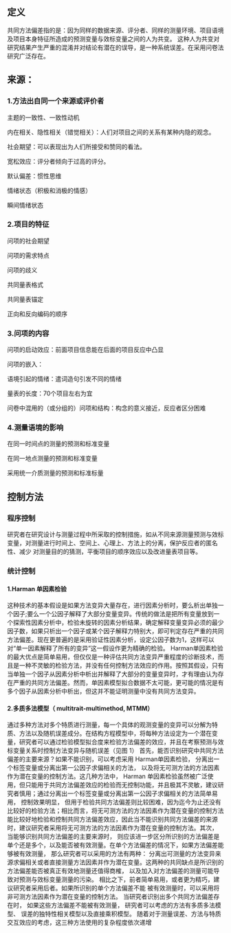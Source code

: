 ## 定义
共同方法偏差指的是：因为同样的数据来源、评分者、同样的测量环境、项目语境及项目本身特征所造成的预测变量与效标变量之间的人为共变。
这种人为共变对研究结果产生严重的混淆并对结论有潜在的误导，是一种系统误差。在采用问卷法研究广泛存在。
## 来源：
### 1.方法出自同一个来源或评价者
主题的一致性、一致性动机

内在相关、隐性相关（错觉相关）：人们对项目之间的关系有某种内隐的观念。

社会期望：可以表现出为人们所接受和赞同的看法。

宽松效应：评分者倾向于过高的评分。

默认偏差：惯性思维

情绪状态（积极和消极的情感）

瞬间情绪状态
### 2.项目的特征
问项的社会期望

问项的需求特点

问项的歧义

共同量表格式

共同量表锚定

正向和反向编码的顺序
### 3.问项的内容
问项的启动效应：前面项目信息能在后面的项目反应中凸显

问项的嵌入：

语境引起的情绪：遣词造句引发不同的情绪

量表的长度：70个项目左右为宜

问卷中混用的（或分组的）问项和结构：构念的意义接近，反应者区分困难
### 4.测量语境的影响

在同一时间点的测量的预测和标准变量

在同一地点测量的预测和标准变量

采用统一介质测量的预测和标准标量
## 控制方法
### 程序控制
研究者在研究设计与测量过程中所采取的控制措施，如从不同来源测量预测与效标变量，对测量进行时间上、空间上、心理上、方法上的分离，保护反应者的匿名性、减少
对测量目的的猜测，平衡项目的顺序效应以及改进量表项目等。
### 统计控制
#### 1.Harman 单因素检验
这种技术的基本假设是如果方法变异大量存在，进行因素分析时，要么析出单独一个因子;要么一个公因子解释了大部分变量变异。传统的做法是把所有变量放到一个探索性因素分析中，检验未旋转的因素分析结果，确定解释变量变异必须的最少因子数，如果只析出一个因子或某个因子解释力特别大，即可判定存在严重的共同方法偏差。现在更普遍的是采用验证性因素分析，设定公因子数为1，这样可以对“单一因素解释了所有的变异”这一假设作更为精确的检验。
Harman单因素检验的最大优点是简单易用，但仅仅是一种评估共同方法变异严重程度的诊断技术，而且是一种不灵敏的检验方法，并没有任何控制方法效应的作用。按照其假设，只有当单独一个因子从因素分析中析出并解释了大部分的变量变异时，才有理由认为存在严重的共同方法偏差。然而，单因素模型拟合数据不太可能，更可能的情况是有多个因子从因素分析中析出，但这并不能证明测量中没有共同方法变异。
#### 2.多质多法模型（ multitrait-multimethod, MTMM） 
通过多种方法对多个特质进行测量，每一个具体的观测变量的变异可以分解为特质、方法以及随机误差成分。在结构方程模型中，将每种方法设定为一个潜在变量，研究者可以通过检验模型拟合度来检验方法偏差的效应，并且在考察预测与效标变量关系时控制方法变异与随机误差（见图 1） 
首先，能否识别研究中共同方法偏差的主要来源？如果不能识别，可以考虑采用 Harman单因素检验， 分离出一个标签变量或分离出第一公因子求偏相关的方法， 以及将无可测方法的方法因素作为潜在变量的控制方法。这几种方法中， Harman 单因素检验虽然被广泛使用，但只能用于共同方法偏差效应的检验而无控制功能，并且极其不灵敏，建议研究者慎用；通过分离出一个标签变量或分离出第一公因子求偏相关的方法简单易用， 控制效果明显， 但用于检验共同方法偏差则比较困难，因为迄今为止还没有比较好的检验方法；相比而言，将无可测方法的方法因素作为潜在变量的控制方法能比较好地检验和控制共同方法偏差效应，因此当不能识别共同方法偏差的来源时，建议研究者采用将无可测方法的方法因素作为潜在变量的控制方法。其次， 当能够识别共同方法偏差的主要来源时， 则应该进一步区分所识别的方法偏差是单个还是多个，以及能否被有效测量。在单个方法偏差的情况下，如果方法偏差能够被有效测量， 那么研究者可以采用的方法有两种： 分离出可测量的方法变异来源求偏相关或者直接测量方法因素并作为潜在变量。这两种的共同缺点是所识别的方法偏差能否被真正有效地测量还值得商榷， 以及加入对方法偏差的测量可能导致对预测与效标变量测量的污染。 相比之下，前者简单易用，或者更为精巧，建议研究者采用后者。如果所识别的单个方法偏差不能 被有效测量时，可以采用将非可测方法因素作为潜在变量的控制方法。 
当研究者识别出多个共同方法偏差存在时， 如果这些方法偏差不能被有效测量， 研究者可以考虑的方法有多质多法模型、 误差的独特性相关模型以及直接乘积模型。 随着对于测量误差、方法与特质交互效应的考虑，这三种方法使用的复杂程度依次递增 


